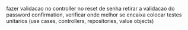 fazer validacao no controller
no reset de senha retirar a validacao do password confirmation, verificar onde melhor se encaixa
colocar testes unitarios (use cases, controllers, repositories, value objects)
